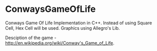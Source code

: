 ConwaysGameOfLife
=================

Conways Game Of Life Implementation in C++. Instead of using Square Cell, Hex Cell will be used.
Graphics using Allegro's Lib.

Desciption of the game - http://en.wikipedia.org/wiki/Conway's_Game_of_Life.
